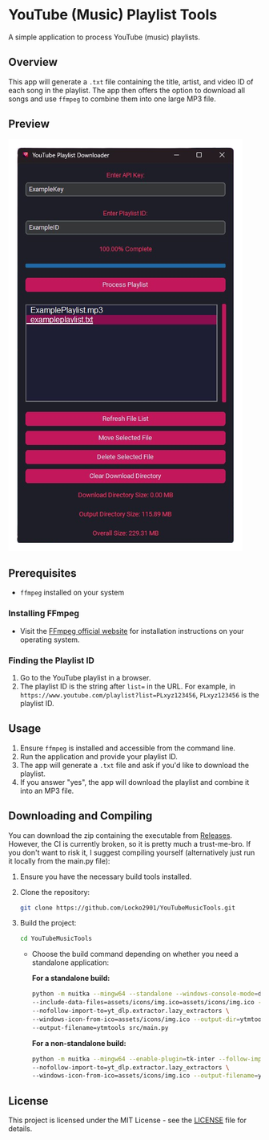 # YouTube (Music) Playlist Tools

A simple application to process YouTube (music) playlists.

## Overview

This app will generate a `.txt` file containing the title, artist, and video ID of each song in the playlist. The app then offers the option to download all songs and use `ffmpeg` to combine them into one large MP3 file.

## Preview

![Project Screenshot](https://github.com/Locko2901/YouTubeMusicTools/blob/main/assets/images/preview.png)

## Prerequisites

- `ffmpeg` installed on your system

### Installing FFmpeg

- Visit the [FFmpeg official website](https://ffmpeg.org/download.html) for installation instructions on your operating system.

### Finding the Playlist ID

1. Go to the YouTube playlist in a browser.
2. The playlist ID is the string after `list=` in the URL. For example, in `https://www.youtube.com/playlist?list=PLxyz123456`, `PLxyz123456` is the playlist ID.

## Usage

1. Ensure `ffmpeg` is installed and accessible from the command line.
3. Run the application and provide your playlist ID.
4. The app will generate a `.txt` file and ask if you'd like to download the playlist.
5. If you answer "yes", the app will download the playlist and combine it into an MP3 file.

## Downloading and Compiling

You can download the zip containing the executable from [Releases](https://github.com/Locko2901/YouTubeMusicTools/releases). However, the CI is currently broken, so it is pretty much a trust-me-bro. If you don't want to risk it, I suggest compiling yourself (alternatively just run it locally from the main.py file):

1. Ensure you have the necessary build tools installed.
2. Clone the repository:

    ```bash
    git clone https://github.com/Locko2901/YouTubeMusicTools.git
    ```
3. Build the project:

    ```bash
    cd YouTubeMusicTools
    ```

    - Choose the build command depending on whether you need a standalone application:

        **For a standalone build:**

        ```bash
        python -m nuitka --mingw64 --standalone --windows-console-mode=disable \
        --include-data-files=assets/icons/img.ico=assets/icons/img.ico --enable-plugin=tk-inter \
        --nofollow-import-to=yt_dlp.extractor.lazy_extractors \
        --windows-icon-from-ico=assets/icons/img.ico --output-dir=ytmtools.dist \
        --output-filename=ytmtools src/main.py
        ```

        **For a non-standalone build:**

        ```bash
        python -m nuitka --mingw64 --enable-plugin=tk-inter --follow-imports \
        --nofollow-import-to=yt_dlp.extractor.lazy_extractors \
        --windows-icon-from-ico=assets/icons/img.ico --output-filename=ytmtools src/main.py
        ```

## License

This project is licensed under the MIT License - see the [LICENSE](https://github.com/Locko2901/YouTubeMusicTools/blob/main/LICENSE) file for details.

